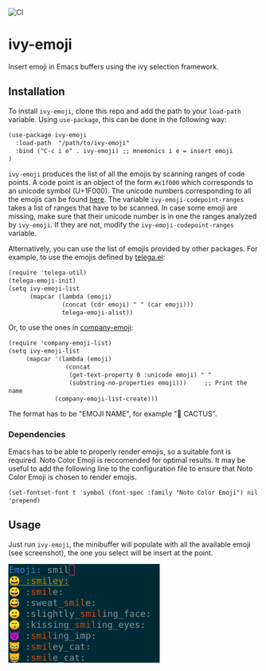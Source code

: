 ![CI](https://github.com/Sbozzolo/ivy-emoji/workflows/CI/badge.svg)

# ivy-emoji

Insert emoji in Emacs buffers using the ivy selection framework.

## Installation

To install `ivy-emoji`, clone this repo and add the path to your
`load-path` variable. Using `use-package`, this can be done in the following
way:
``` emacs-lisp
(use-package ivy-emoji
  :load-path  "/path/to/ivy-emoji"
  :bind ("C-c i e" . ivy-emoji) ;; mnemonics i e = insert emoji
)
```

`ivy-emoji` produces the list of all the emojis by scanning ranges of code
points. A code point is an object of the form `#x1f000` which corresponds to an
unicode symbol (U+1F000). The unicode numbers corresponding to all the emojis
can be found [here](https://unicode.org/emoji/charts/full-emoji-list.html). The
variable `ivy-emoji-codepoint-ranges` takes a list of ranges that have to be
scanned. In case some emoji are missing, make sure that their unicode number is
in one the ranges analyzed by `ivy-emoji`. If they are not, modify the
`ivy-emoji-codepoint-ranges` variable.

Alternatively, you can use the list of emojis provided by other packages. For
example, to use the emojis defined by
[telega.el](https://github.com/zevlg/telega.el):
``` emacs-lisp
(require 'telega-util)
(telega-emoji-init)
(setq ivy-emoji-list
      (mapcar (lambda (emoji)
               (concat (cdr emoji) " " (car emoji)))
               telega-emoji-alist))
```
Or, to use the ones in [company-emoji](https://github.com/dunn/company-emoji):
```emacs-lisp
(require 'company-emoji-list)
(setq ivy-emoji-list
     (mapcar '(lambda (emoji)
                (concat
                 (get-text-property 0 :unicode emoji) " "
                 (substring-no-properties emoji)))     ;; Print the name
             (company-emoji-list-create)))
```

The format has to be "EMOJI NAME", for example "🌵 CACTUS".

### Dependencies

Emacs has to be able to properly render emojis, so a suitable font is required.
Noto Color Emoji is reccomended for optimal results. It may be useful to add the
following line to the configuration file to ensure that Noto Color Emoji is
chosen to render emojis.

``` emacs-lisp
(set-fontset-font t 'symbol (font-spec :family "Noto Color Emoji") nil 'prepend)
```

## Usage

Just run `ivy-emoji`, the minibuffer will populate with all the available emoji
(see screenshot), the one you select will be insert at the point.

![screenshot](ss.png "ivy-emoji")
